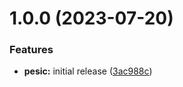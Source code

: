 # 1.0.0 (2023-07-20)


### Features

* **pesic:** initial release ([3ac988c](https://github.com/StanislavBolshakov/pesic/commit/3ac988cdc4eca8b5710ca7f6b2235bcb3018dd2a))
